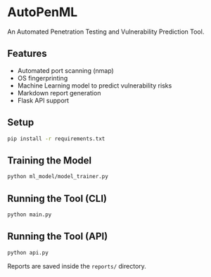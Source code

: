 # AutoPenML

An Automated Penetration Testing and Vulnerability Prediction Tool.

## Features
- Automated port scanning (nmap)
- OS fingerprinting
- Machine Learning model to predict vulnerability risks
- Markdown report generation
- Flask API support

## Setup

```bash
pip install -r requirements.txt
```

## Training the Model
```bash
python ml_model/model_trainer.py
```

## Running the Tool (CLI)
```bash
python main.py
```

## Running the Tool (API)
```bash
python api.py
```

Reports are saved inside the `reports/` directory.